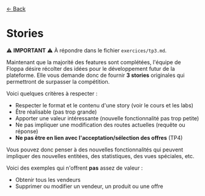 [← Back](../README.md)

# Stories

⚠️ **IMPORTANT** ⚠️ À répondre dans le fichier `exercices/tp3.md`.

Maintenant que la majorité des features sont complétées, l'équipe de Floppa désire récolter des idées pour le développement futur de la plateforme. Elle vous demande donc de fournir **3 stories** originales qui permettront de surpasser la compétition.

Voici quelques critères à respecter :

- Respecter le format et le contenu d'une story (voir le cours et les labs)
- Être réalisable (pas trop grande)
- Apporter une valeur intéressante (nouvelle fonctionnalité pas trop petite)
- Ne pas impliquer une modification des routes actuelles (requête ou réponse)
- **Ne pas être en lien avec l'acceptation/sélection des offres** (TP4)

Vous pouvez donc penser à des nouvelles fonctionnalités qui peuvent impliquer des nouvelles entitées, des statistiques, des vues spéciales, etc.

Voici des exemples qui n'offrent **pas** assez de valeur :

- Obtenir tous les vendeurs
- Supprimer ou modifier un vendeur, un produit ou une offre

